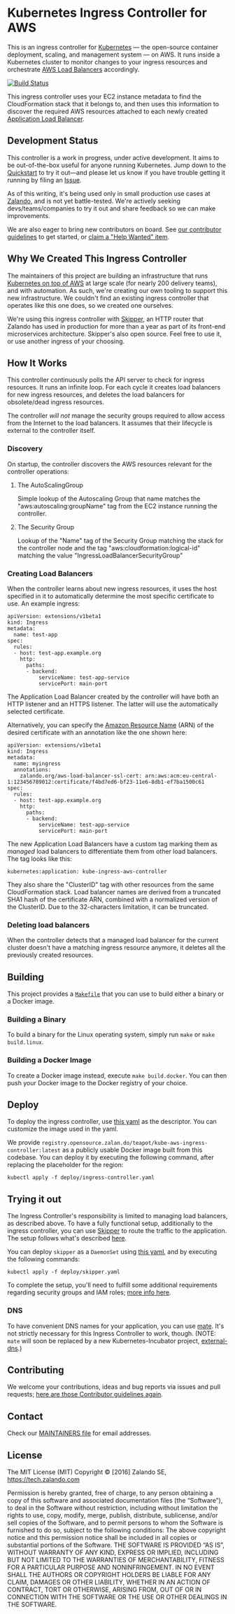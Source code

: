 # Kubernetes Ingress Controller for AWS

This is an ingress controller for [Kubernetes](http://kubernetes.io/) — the open-source container deployment, scaling, and management system — on AWS. It runs inside a Kubernetes cluster to monitor changes to your ingress resources and orchestrate [AWS Load Balancers](https://aws.amazon.com/elasticloadbalancing/) accordingly.

[![Build Status](https://travis-ci.org/zalando-incubator/kube-ingress-aws-controller.svg?branch=master)](https://travis-ci.org/zalando-incubator/kube-ingress-aws-controller)


This ingress controller uses your EC2 instance metadata to find the CloudFormation stack that it belongs to, and then uses this information to discover the required AWS resources attached to each newly created [Application Load Balancer](https://aws.amazon.com/elasticloadbalancing/applicationloadbalancer/).

## Development Status

This controller is a work in progress, under active development. It aims to be out-of-the-box useful for anyone running Kubernetes. Jump down to the [Quickstart](#trying-it-out) to try it out—and please let us know if you have trouble getting it running by filing an [Issue](https://github.com/zalando-incubator/kube-ingress-aws-controller/issues).

As of this writing, it's being used only in small production use cases at [Zalando](https://tech.zalando.com/), and is not yet battle-tested. We're actively seeking devs/teams/companies to try it out and share feedback so we can make improvements. 

We are also eager to bring new contributors on board. See [our contributor guidelines](https://github.com/zalando-incubator/kube-ingress-aws-controller/blob/master/CONTRIBUTING.md) to get started, or [claim a "Help Wanted" item](https://github.com/zalando-incubator/kube-ingress-aws-controller/issues?q=is%3Aissue+is%3Aopen+label%3A%22help+wanted%22).

## Why We Created This Ingress Controller

The maintainers of this project are building an infrastructure that runs [Kubernetes on top of AWS](https://github.com/zalando-incubator/kubernetes-on-aws) at large scale (for nearly 200 delivery teams), and with automation. As such, we're creating our own tooling to support this new infrastructure. We couldn't find an existing ingress controller that operates like this one does, so we created one ourselves.

We're using this ingress controller with [Skipper](http://github.com/zalando/skipper), an HTTP router that Zalando has used in production for more than a year as part of its front-end microservices architecture. Skipper's also open source. Feel free to use it, or use another ingress of your choosing.

## How It Works

This controller continuously polls the API server to check for ingress resources. It runs an infinite loop. For each cycle it creates load balancers for new ingress resources, and deletes the load balancers for obsolete/dead ingress resources.

The controller *will not* manage the security groups required to allow access from the Internet to the load balancers. It assumes that their lifecycle is external to the controller itself.

### Discovery

On startup, the controller discovers the AWS resources relevant for the controller operations:

1. The AutoScalingGroup

    Simple lookup of the Autoscaling Group that name matches the "aws:autoscaling:groupName" tag from the EC2 instance running the controller.

2. The Security Group

    Lookup of the "Name" tag of the Security Group matching the stack for the controller node and the tag "aws:cloudformation:logical-id" matching the value "IngressLoadBalancerSecurityGroup"

### Creating Load Balancers

When the controller learns about new ingress resources, it uses the host specified in it to automatically determine the most specific certificate to use. An example ingress:

```
apiVersion: extensions/v1beta1
kind: Ingress
metadata:
  name: test-app
spec:
  rules:
  - host: test-app.example.org
    http:
      paths:
      - backend:
          serviceName: test-app-service
          servicePort: main-port
```

The Application Load Balancer created by the controller will have both an HTTP listener and an HTTPS listener. The latter will use the automatically selected certificate.

Alternatively, you can specify the [Amazon Resource Name](https://docs.aws.amazon.com/general/latest/gr/aws-arns-and-namespaces.html) (ARN) of the desired certificate with an annotation like the one shown here:

```
apiVersion: extensions/v1beta1
kind: Ingress
metadata:
  name: myingress
  annotations:
    zalando.org/aws-load-balancer-ssl-cert: arn:aws:acm:eu-central-1:123456789012:certificate/f4bd7ed6-bf23-11e6-8db1-ef7ba1500c61
spec:
  rules:
  - host: test-app.example.org
    http:
      paths:
      - backend:
          serviceName: test-app-service
          servicePort: main-port
```

The new Application Load Balancers have a custom tag marking them as *managed* load balancers to differentiate them from other load balancers. The tag looks like this:

    kubernetes:application: kube-ingress-aws-controller

They also share the "ClusterID" tag with other resources from the same CloudFormation stack. Load balancer names are derived from a truncated SHA1 hash of the certificate ARN, combined with a normalized version of the ClusterID. Due to the 32-characters limitation, it can be truncated.

### Deleting load balancers

When the controller detects that a managed load balancer for the current cluster doesn't have a matching ingress
resource anymore, it deletes all the previously created resources.

## Building

This project provides a [`Makefile`](https://github.com/zalando-incubator/kube-ingress-aws-controller/blob/master/Makefile) that you can use to build either a binary or a Docker image.

### Building a Binary

To build a binary for the Linux operating system, simply run `make` or `make build.linux`.

### Building a Docker Image

To create a Docker image instead, execute `make build.docker`. You can then push your Docker image to the Docker registry of your choice.

## Deploy

To deploy the ingress controller, use [this yaml](deploy/ingress-controller.yaml) as the descriptor. You can customize the image used in the yaml. 

We provide `registry.opensource.zalan.do/teapot/kube-aws-ingress-controller:latest` as a publicly usable Docker image built from this codebase. You can deploy it by executing the following command, after replacing the placeholder for the region:

```
kubectl apply -f deploy/ingress-controller.yaml
```

## Trying it out

The Ingress Controller's responsibility is limited to managing load balancers, as described above. To have a fully functional setup, additionally to the ingress controller, you can use [Skipper](https://github.com/zalando/skipper) to route the traffic to the application. The setup follows what's described [here](https://kubernetes-on-aws.readthedocs.io/en/latest/user-guide/ingress.html).

You can deploy `skipper` as a `DaemonSet` using [this yaml](deploy/skipper.yaml), and by executing the following commands:

```
kubectl apply -f deploy/skipper.yaml
```

To complete the setup, you'll need to fulfill some additional requirements regarding security groups and IAM roles; [more info here](deploy/requirements.md).

### DNS

To have convenient DNS names for your application, you can use [mate](https://github.com/zalando-incubator/mate). It's not strictly necessary for this Ingress Controller to work, though. (NOTE: `mate` will soon be replaced by a new Kubernetes-Incubator project, [external-dns](https://github.com/kubernetes-incubator/external-dns).)

## Contributing

We welcome your contributions, ideas and bug reports via issues and pull requests; [here are those Contributor guidelines again](https://github.com/zalando-incubator/kube-ingress-aws-controller/blob/master/CONTRIBUTING.md).

## Contact

Check our [MAINTAINERS file](MAINTAINERS) for email addresses.

## License

The MIT License (MIT) Copyright © [2016] Zalando SE, https://tech.zalando.com

Permission is hereby granted, free of charge, to any person obtaining a copy of this software and associated documentation files (the “Software”), to deal in the Software without restriction, including without limitation the rights to use, copy, modify, merge, publish, distribute, sublicense, and/or sell copies of the Software, and to permit persons to whom the Software is furnished to do so, subject to the following conditions:
The above copyright notice and this permission notice shall be included in all copies or substantial portions of the Software.
THE SOFTWARE IS PROVIDED “AS IS”, WITHOUT WARRANTY OF ANY KIND, EXPRESS OR IMPLIED, INCLUDING BUT NOT LIMITED TO THE WARRANTIES OF MERCHANTABILITY, FITNESS FOR A PARTICULAR PURPOSE AND NONINFRINGEMENT. IN NO EVENT SHALL THE AUTHORS OR COPYRIGHT HOLDERS BE LIABLE FOR ANY CLAIM, DAMAGES OR OTHER LIABILITY, WHETHER IN AN ACTION OF CONTRACT, TORT OR OTHERWISE, ARISING FROM, OUT OF OR IN CONNECTION WITH THE SOFTWARE OR THE USE OR OTHER DEALINGS IN THE SOFTWARE.
